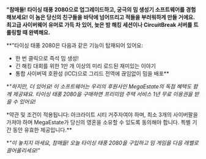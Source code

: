 **"참매들! 타이싱 태풍 2080으로 업그레이드하고, 궁극의 밈 생성기 소프트웨어를 경험해보세요! 이 놈은 당신의 친구들을 바닥에 넘어뜨리고 적들을 부러워하게 만들 거에요. 최고급 사이버웨어 유머로 가득 차 있어, 늦은 밤 해킹 세션이나 CircuitBreak 서버를 트롤링할 때 완벽해요.**

\*\*"타이싱 태풍 2080은 다음과 같은 기능이 탑재되어 있어요:

- 한 번 클릭으로 즉석 밈 생성!
- 긴 해킹 대회를 위한 1만 개 이상의 미리 로드된 재미있는 이야기
- 통합 사이버덱 호환성 (ICC)으로 그리드 전역에 끊임없이 밈을 배포\*\*

\*_"하지만, 더 있어요! 이 소프트웨어는 우리의 후원사인 MegaEstate의 독점 혜택도 함께 제공돼요. 타이싱 태풍 2080을 구매하면 프리미엄 주택 서비스 1년 무료 이용권을 받을 수 있어요!_

\*약관 및 조건이 적용됩니다: 아크라이트 시티 거주자여야 하며, 최소 3개의 사이버팔을 가져야 하며 MegaEstate가 당신의 영혼을 소유할 수 있도록 동의해야 합니다. 특별 기간 동안 유효한 제공입니다.\*\*

\*_"이 놓치지 마세요, 참매들! 오늘 타이싱 태풍 2080을 구입하고 밈 게임을 다음 레벨로 끌어올리세요!"_
